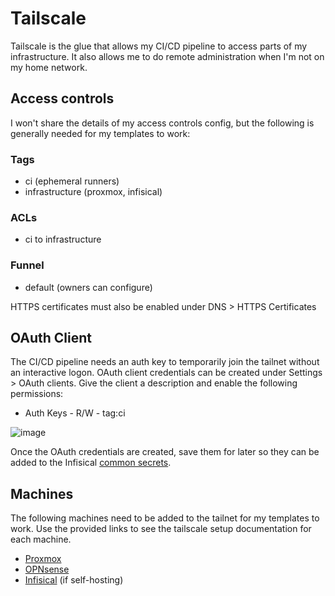 # Tailscale

Tailscale is the glue that allows my CI/CD pipeline to access parts of my infrastructure. It also allows me to do remote administration when I'm not on my home network.

## Access controls

I won't share the details of my access controls config, but the following is generally needed for my templates to work:

### Tags

* ci (ephemeral runners)
* infrastructure (proxmox, infisical)

### ACLs

* ci to infrastructure

### Funnel

* default (owners can configure)

HTTPS certificates must also be enabled under DNS > HTTPS Certificates

## OAuth Client

The CI/CD pipeline needs an auth key to temporarily join the tailnet without an interactive logon. OAuth client credentials can be created under Settings > OAuth clients. Give the client a description and enable the following permissions:

* Auth Keys - R/W - tag:ci

![image](https://github.com/user-attachments/assets/3565024f-ffb2-4eaf-a74b-59b5ddda5be9)

Once the OAuth credentials are created, save them for later so they can be added to the Infisical [common secrets](/docs/infisical/common-secrets).

## Machines

The following machines need to be added to the tailnet for my templates to work. Use the provided links to see the tailscale setup documentation for each machine.

* [Proxmox](/docs/proxmox/ve/setup#tailscale)
* [OPNsense](/docs/opnsense/setup#tailscale)
* [Infisical](/docs/infisical/self-hosted/setup#tailscale) (if self-hosting)